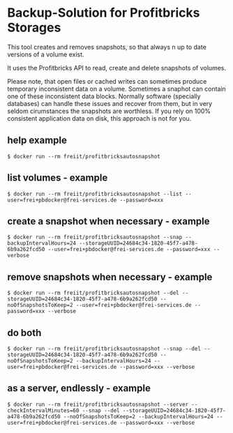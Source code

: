 # Backup-Solution for Profitbricks Storages
This tool creates and removes snapshots, so that always n up to date versions of a volume exist.

It uses the Profitbricks API to read, create and delete snapshots of volumes.

Please note, that open files or cached writes can sometimes produce temporary inconsistent data on a volume. Sometimes a snaphot can contain one of these inconsistent data blocks. Normally software (specially databases) can handle these issues and recover from them, but in very seldom cirumstances the snapshots are worthless. If you rely on 100% consistent application data on disk, this approach is not for you.
## help example
    $ docker run --rm freiit/profitbricksautosnapshot
## list volumes - example
    $ docker run --rm freiit/profitbricksautosnapshot --list --user=frei+pbdocker@frei-services.de --password=xxx
## create a snapshot when necessary - example
    $ docker run --rm freiit/profitbricksautosnapshot --snap --backupIntervalHours=24 --storageUUID=24684c34-1820-45f7-a478-6b9a262fcd50 --user=frei+pbdocker@frei-services.de --password=xxx --verbose
## remove snapshots when necessary - example
    $ docker run --rm freiit/profitbricksautosnapshot --del --storageUUID=24684c34-1820-45f7-a478-6b9a262fcd50 --noOfSnapshotsToKeep=2 --user=frei+pbdocker@frei-services.de --password=xxx --verbose
## do both
    $ docker run --rm freiit/profitbricksautosnapshot --snap --del --storageUUID=24684c34-1820-45f7-a478-6b9a262fcd50 --noOfSnapshotsToKeep=2 --backupIntervalHours=24 --user=frei+pbdocker@frei-services.de --password=xxx --verbose
## as a server, endlessly - example
    $ docker run --rm freiit/profitbricksautosnapshot --server --checkIntervalMinutes=60 --snap --del --storageUUID=24684c34-1820-45f7-a478-6b9a262fcd50 --noOfSnapshotsToKeep=2 --backupIntervalHours=24 --user=frei+pbdocker@frei-services.de --password=xxx --verbose
